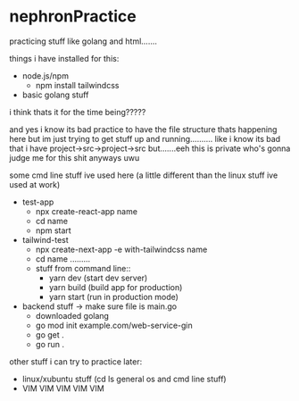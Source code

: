 # nephronPractice
practicing stuff like golang and html.......

things i have installed for this:
- node.js/npm
    - npm install tailwindcss
- basic golang stuff

i think thats it for the time being?????

and yes i know its bad practice to have the file structure thats happening here but im just trying to get stuff up and running..........
like i know its bad that i have project->src->project->src but.......eeh this is private who's gonna judge me for this shit anyways uwu

some cmd line stuff ive used here (a little different than the linux stuff ive used at work)
- test-app
  - npx create-react-app name
  - cd name
  - npm start
- tailwind-test
  - npx create-next-app -e with-tailwindcss name
  - cd name .........
  - stuff from command line::
    - yarn dev (start dev server)
    - yarn build (build app for production)
    - yarn start (run in production mode)
- backend stuff -> make sure file is main.go
  - downloaded golang
  - go mod init example.com/web-service-gin
  - go get .
  - go run .

other stuff i can try to practice later:
- linux/xubuntu stuff (cd ls general os and cmd line stuff)
- VIM VIM VIM VIM VIM
